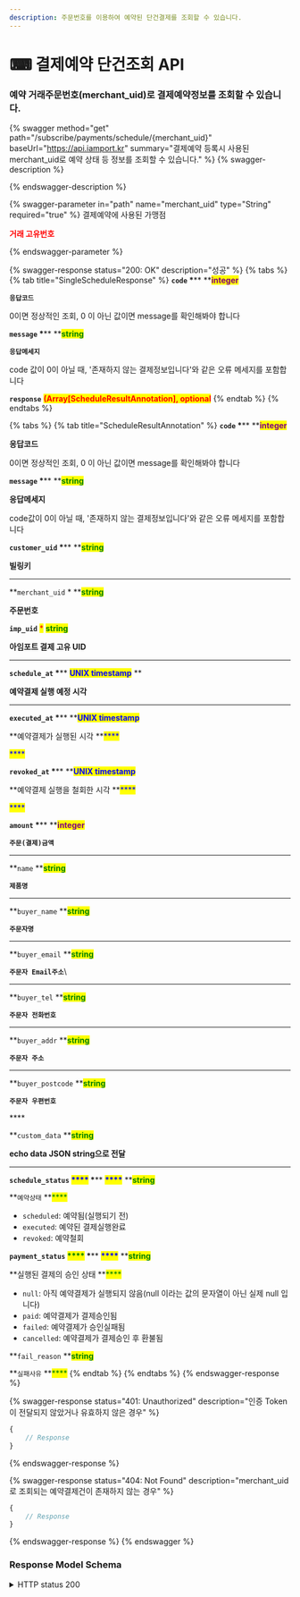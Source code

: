 ```yaml
---
description: 주문번호를 이용하여 예약된 단건결제를 조회할 수 있습니다.
---
```


# ⌨ 결제예약 단건조회 API

### 예약 거래주문번호(merchant\_uid)로 결제예약정보를 조회할 수 있습니다.

{% swagger method="get" path="/subscribe/payments/schedule/{merchant_uid}" baseUrl="https://api.iamport.kr" summary="결제예약 등록시 사용된 merchant_uid로 예약 상태 등 정보를 조회할 수 있습니다." %}
{% swagger-description %}

{% endswagger-description %}

{% swagger-parameter in="path" name="merchant_uid" type="String" required="true" %}
결제예약에 사용된 가맹점 

<mark style="color:red;">

**거래 고유번호**

</mark>
{% endswagger-parameter %}

{% swagger-response status="200: OK" description="성공" %}
{% tabs %}
{% tab title="SingleScheduleResponse" %}
**`code`  **<mark style="color:red;">**\***</mark>** **<mark style="color:purple;">**integer**</mark>

**`응답코드`**

0이면 정상적인 조회, 0 이 아닌 값이면 message를 확인해봐야 합니다



**`message`  **<mark style="color:red;">**\***</mark>** **<mark style="color:green;">**string**</mark>

**`응답메세지`**

code 값이 0이 아닐 때, '존재하지 않는 결제정보입니다'와 같은 오류 메세지를 포함합니다



**`response`** <mark style="color:red;">**(Array\[ScheduleResultAnnotation], optional**</mark>
{% endtab %}
{% endtabs %}

{% tabs %}
{% tab title="ScheduleResultAnnotation" %}
**`code`  **<mark style="color:red;">**\***</mark>**  **<mark style="color:purple;">**integer**</mark>

**응답코드**

0이면 정상적인 조회, 0 이 아닌 값이면 message를 확인해봐야 합니다



**`message`  **<mark style="color:red;">**\***</mark>**  **<mark style="color:green;">**string**</mark>

**응답메세지**

code값이 0이 아닐 때, '존재하지 않는 결제정보입니다'와 같은 오류 메세지를 포함합니다



**`customer_uid`  **<mark style="color:red;">**\***</mark>**  **<mark style="color:green;">**string**</mark>

**빌링키**

****

**`merchant_uid`  \*  **<mark style="color:green;">**string**</mark>

**주문번호**



**`imp_uid`** <mark style="color:red;">\*</mark> <mark style="color:green;">**string**</mark>

**아임포트 결제 고유 UID**

****

**`schedule_at`    **<mark style="color:red;">**\***</mark>**    **<mark style="color:blue;">**UNIX timestamp**</mark>** **&#x20;

**예약결제 실행 예정 시각**&#x20;

****

**`executed_at`  **<mark style="color:red;">**\***</mark>**    **<mark style="color:blue;">**UNIX timestamp**</mark>

**예약결제가 실행된 시각 **<mark style="color:blue;">****</mark>&#x20;

<mark style="color:blue;">****</mark>

**`revoked_at`  **<mark style="color:red;">**\***</mark>**    **<mark style="color:blue;">**UNIX timestamp**</mark>

**예약결제 실행을 철회한 시각 **<mark style="color:blue;">****</mark>&#x20;

<mark style="color:blue;">****</mark>

**`amount`  **<mark style="color:red;">**\***</mark>**  **<mark style="color:purple;">**integer**</mark>

**`주문(결제)금액`**

****

**`name`    **<mark style="color:green;">**string**</mark>

**`제품명`**

****

**`buyer_name`    **<mark style="color:green;">**string**</mark>

**`주문자명`**

****

**`buyer_email`    **<mark style="color:green;">**string**</mark>

**`주문자 Email주소`**\
****

**`buyer_tel`    **<mark style="color:green;">**string**</mark>

**`주문자 전화번호`**

****

**`buyer_addr`    **<mark style="color:green;">**string**</mark>

**`주문자 주소`**

****

**`buyer_postcode`    **<mark style="color:green;">**string**</mark>

**`주문자 우편번호`**

&#x20;****&#x20;

**`custom_data`    **<mark style="color:green;">**string**</mark>

**echo data JSON string으로 전달**

****

**`schedule_status`  **<mark style="color:blue;">****</mark>**  **<mark style="color:red;">**\***</mark>**  **<mark style="color:blue;">****</mark>** **<mark style="color:green;">**string**</mark>

**`예약상태` **<mark style="color:green;">****</mark>&#x20;

* `scheduled`: 예약됨(실행되기 전)
* `executed`: 예약된 결제실행완료
* `revoked`: 예약철회



**`payment_status` **<mark style="color:green;">****</mark>** **<mark style="color:red;">**\***</mark>**  **<mark style="color:blue;">****</mark>** **<mark style="color:green;">**string**</mark>

**실행된 결제의 승인 상태 **<mark style="color:green;">****</mark>&#x20;

* `null`: 아직 예약결제가 실행되지 않음(null 이라는 값의 문자열이 아닌 실제 null 입니다)
* `paid`: 예약결제가 결제승인됨
* `failed`: 예약결제가 승인실패됨
* `cancelled`: 예약결제가 결제승인 후 환불됨



**`fail_reason`    **<mark style="color:green;">**string**</mark>

**`실패사유` **<mark style="color:green;">****</mark>&#x20;
{% endtab %}
{% endtabs %}
{% endswagger-response %}

{% swagger-response status="401: Unauthorized" description="인증 Token이 전달되지 않았거나 유효하지 않은 경우" %}
```javascript
{
    // Response
}
```
{% endswagger-response %}

{% swagger-response status="404: Not Found" description="merchant_uid로 조회되는 예약결제건이 존재하지 않는 경우" %}
```javascript
{
    // Response
}
```
{% endswagger-response %}
{% endswagger %}

### Response Model Schema

<details>

<summary>HTTP status 200</summary>

```json
{
  "code": 0,
  "message": "string",
  "response": [
    {
      "customer_uid": "string",
      "merchant_uid": "string",
      "imp_uid": "string",
      "schedule_at": "0",
      "executed_at": "0",
      "revoked_at": "0",
      "amount": 0,
      "name": "string",
      "buyer_name": "string",
      "buyer_email": "string",
      "buyer_tel": "string",
      "buyer_addr": "string",
      "buyer_postcode": "string",
      "custom_data": "string",
      "schedule_status": "scheduled",
      "payment_status": "paid",
      "fail_reason": "string"
    }
  ]
}
```

</details>
